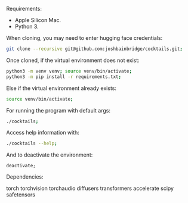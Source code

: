 Requirements:

- Apple Silicon Mac.
- Python 3.

When cloning, you may need to enter hugging face credentials:

```bash
git clone --recursive git@github.com:joshbainbridge/cocktails.git;
```

Once cloned, if the virtual environment does not exist:

```bash
python3 -m venv venv; source venv/bin/activate;
python3 -m pip install -r requirements.txt;
```

Else if the virtual environment already exists:

```bash
source venv/bin/activate;
```

For running the program with default args:

```bash
./cocktails;
```

Access help information with:

```bash
./cocktails --help;
```

And to deactivate the environment:

```
deactivate;
```

Dependencies:

torch
torchvision
torchaudio
diffusers
transformers
accelerate
scipy
safetensors
